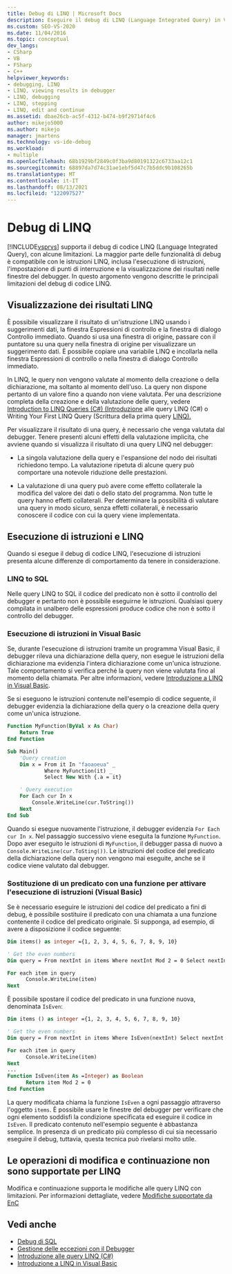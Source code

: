 ```yaml
---
title: Debug di LINQ | Microsoft Docs
description: Eseguire il debug di LINQ (Language Integrated Query) in Visual Studio. Visualizzare i risultati linq. Comprendere le differenze di comportamento durante l'esecuzione di istruzioni nel codice LINQ.
ms.custom: SEO-VS-2020
ms.date: 11/04/2016
ms.topic: conceptual
dev_langs:
- CSharp
- VB
- FSharp
- C++
helpviewer_keywords:
- debugging, LINQ
- LINQ, viewing results in debugger
- LINQ, debugging
- LINQ, stepping
- LINQ, edit and continue
ms.assetid: dbae26cb-ac5f-4312-b474-b9f29714f4c6
author: mikejo5000
ms.author: mikejo
manager: jmartens
ms.technology: vs-ide-debug
ms.workload:
- multiple
ms.openlocfilehash: 68b1929bf2849c0f3ba9d80191322c6733aa12c1
ms.sourcegitcommit: 68897da7d74c31ae1ebf5d47c7b5ddc9b108265b
ms.translationtype: MT
ms.contentlocale: it-IT
ms.lasthandoff: 08/13/2021
ms.locfileid: "122097527"
---
```

# <a name="debugging-linq"></a>Debug di LINQ
[!INCLUDE[vsprvs](../code-quality/includes/vsprvs_md.md)] supporta il debug di codice LINQ (Language Integrated Query), con alcune limitazioni. La maggior parte delle funzionalità di debug è compatibile con le istruzioni LINQ, inclusa l'esecuzione di istruzioni, l'impostazione di punti di interruzione e la visualizzazione dei risultati nelle finestre del debugger. In questo argomento vengono descritte le principali limitazioni del debug di codice LINQ.

## <a name="viewing-linq-results"></a><a name="BKMK_ViewingLINQResults"></a>Visualizzazione dei risultati LINQ
 È possibile visualizzare il risultato di un'istruzione LINQ usando i suggerimenti dati, la finestra Espressioni di controllo e la finestra di dialogo Controllo immediato. Quando si usa una finestra di origine, passare con il puntatore su una query nella finestra di origine per visualizzare un suggerimento dati. È possibile copiare una variabile LINQ e incollarla nella finestra Espressioni di controllo o nella finestra di dialogo Controllo immediato.

 In LINQ, le query non vengono valutate al momento della creazione o della dichiarazione, ma soltanto al momento dell'uso. La query non dispone pertanto di un valore fino a quando non viene valutata. Per una descrizione completa della creazione e della valutazione delle query, vedere [Introduction to LINQ Queries (C#) (Introduzione](/dotnet/csharp/programming-guide/concepts/linq/introduction-to-linq-queries) alle query LINQ (C#) o Writing Your First LINQ Query (Scrittura della prima query [LINQ).](/dotnet/visual-basic/programming-guide/concepts/linq/writing-your-first-linq-query)

 Per visualizzare il risultato di una query, è necessario che venga valutata dal debugger. Tenere presenti alcuni effetti della valutazione implicita, che avviene quando si visualizza il risultato di una query LINQ nel debugger:

- La singola valutazione della query e l'espansione del nodo dei risultati richiedono tempo. La valutazione ripetuta di alcune query può comportare una notevole riduzione delle prestazioni.

- La valutazione di una query può avere come effetto collaterale la modifica del valore dei dati o dello stato del programma. Non tutte le query hanno effetti collaterali. Per determinare la possibilità di valutare una query in modo sicuro, senza effetti collaterali, è necessario conoscere il codice con cui la query viene implementata.

## <a name="stepping-and-linq"></a><a name="BKMK_SteppingAndLinq"></a>Esecuzione di istruzioni e LINQ
 Quando si esegue il debug di codice LINQ, l'esecuzione di istruzioni presenta alcune differenze di comportamento da tenere in considerazione.

### <a name="linq-to-sql"></a>LINQ to SQL
 Nelle query LINQ to SQL il codice del predicato non è sotto il controllo del debugger e pertanto non è possibile eseguirne le istruzioni. Qualsiasi query compilata in unalbero delle espressioni produce codice che non è sotto il controllo del debugger.

### <a name="stepping-in-visual-basic"></a>Esecuzione di istruzioni in Visual Basic
 Se, durante l'esecuzione di istruzioni tramite un programma Visual Basic, il debugger rileva una dichiarazione della query, non esegue le istruzioni della dichiarazione ma evidenzia l'intera dichiarazione come un'unica istruzione. Tale comportamento si verifica perché la query non viene valutata fino al momento della chiamata. Per altre informazioni, vedere [Introduzione a LINQ in Visual Basic](/dotnet/visual-basic/programming-guide/language-features/linq/introduction-to-linq).

 Se si eseguono le istruzioni contenute nell'esempio di codice seguente, il debugger evidenzia la dichiarazione della query o la creazione della query come un'unica istruzione.

```vb
Function MyFunction(ByVal x As Char)
    Return True
End Function

Sub Main()
    'Query creation
    Dim x = From it In "faoaoeua" _
            Where MyFunction(it) _
            Select New With {.a = it}

    ' Query execution
    For Each cur In x
        Console.WriteLine(cur.ToString())
    Next
End Sub
```

 Quando si esegue nuovamente l'istruzione, il debugger evidenzia `For Each cur In x`. Nel passaggio successivo viene eseguita la funzione `MyFunction`. Dopo aver eseguito le istruzioni di `MyFunction`, il debugger passa di nuovo a `Console.WriteLine(cur.ToSting())`. Le istruzioni del codice del predicato della dichiarazione della query non vengono mai eseguite, anche se il codice viene valutato dal debugger.

### <a name="replacing-a-predicate-with-a-function-to-enable-stepping-visual-basic"></a>Sostituzione di un predicato con una funzione per attivare l'esecuzione di istruzioni (Visual Basic)
 Se è necessario eseguire le istruzioni del codice del predicato a fini di debug, è possibile sostituire il predicato con una chiamata a una funzione contenente il codice del predicato originale. Si supponga, ad esempio, di avere a disposizione il codice seguente:

```vb
Dim items() as integer ={1, 2, 3, 4, 5, 6, 7, 8, 9, 10}

' Get the even numbers
Dim query = From nextInt in items Where nextInt Mod 2 = 0 Select nextInt

For each item in query
      Console.WriteLine(item)
Next
```

 È possibile spostare il codice del predicato in una funzione nuova, denominata `IsEven`:

```vb
Dim items () as integer ={1, 2, 3, 4, 5, 6, 7, 8, 9, 10}

' Get the even numbers
Dim query = From nextInt in items Where IsEven(nextInt) Select nextInt

For each item in query
      Console.WriteLine(item)
Next
...
Function IsEven(item As =Integer) as Boolean
      Return item Mod 2 = 0
End Function
```

 La query modificata chiama la funzione `IsEven` a ogni passaggio attraverso l'oggetto `items`. È possibile usare le finestre del debugger per verificare che ogni elemento soddisfi la condizione specificata ed eseguire il codice in `IsEven`. Il predicato contenuto nell'esempio seguente è abbastanza semplice. In presenza di un predicato più complesso di cui sia necessario eseguire il debug, tuttavia, questa tecnica può rivelarsi molto utile.

## <a name="edit-and-continue-not-supported-for-linq"></a><a name="BKMK_EditandContinueNotSupportedforLINQ"></a>Le operazioni di modifica e continuazione non sono supportate per LINQ
 Modifica e continuazione supporta le modifiche alle query LINQ con limitazioni. Per informazioni dettagliate, vedere [Modifiche supportate da EnC](https://github.com/dotnet/roslyn/blob/master/docs/wiki/EnC-Supported-Edits.md)

## <a name="see-also"></a>Vedi anche

- [Debug di SQL](/previous-versions/visualstudio/visual-studio-2010/zefbf0t6\(v\=vs.100\))
- [Gestione delle eccezioni con il Debugger](../debugger/managing-exceptions-with-the-debugger.md)
- [Introduzione alle query LINQ (C#)](/dotnet/csharp/programming-guide/concepts/linq/introduction-to-linq-queries)
- [Introduzione a LINQ in Visual Basic](/dotnet/visual-basic/programming-guide/language-features/linq/introduction-to-linq)
